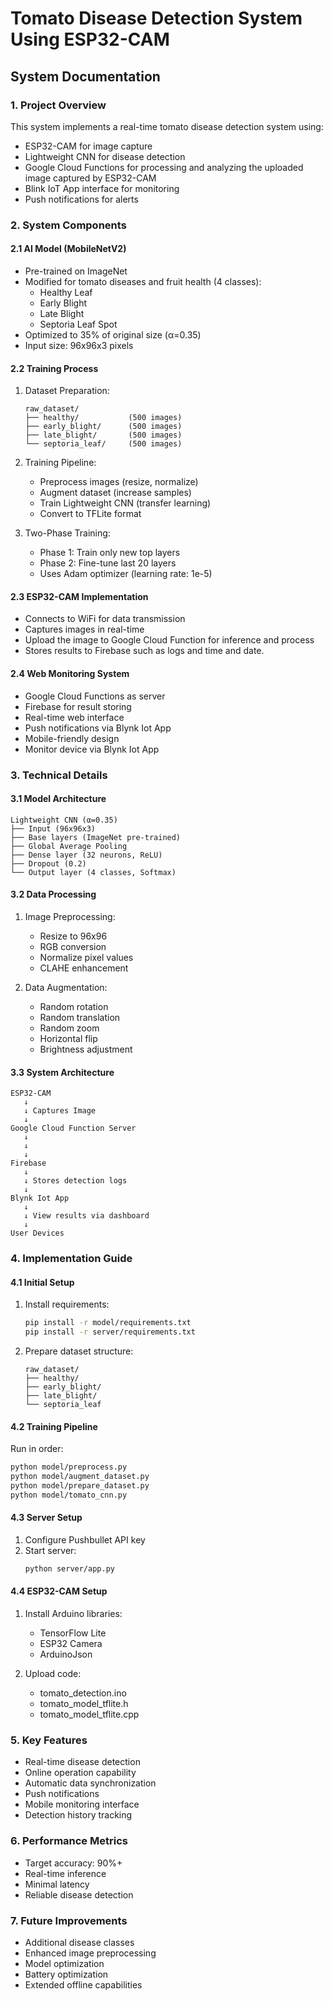 # Tomato Disease Detection System Using ESP32-CAM
## System Documentation

### 1. Project Overview
This system implements a real-time tomato disease detection system using:
- ESP32-CAM for image capture
- Lightweight CNN for disease detection
- Google Cloud Functions for processing and analyzing the uploaded image captured by ESP32-CAM
- Blink IoT App interface for monitoring 
- Push notifications for alerts

### 2. System Components

#### 2.1 AI Model (MobileNetV2)
- Pre-trained on ImageNet
- Modified for tomato diseases and fruit health (4 classes):
  - Healthy Leaf
  - Early Blight
  - Late Blight
  - Septoria Leaf Spot
- Optimized to 35% of original size (α=0.35)
- Input size: 96x96x3 pixels

#### 2.2 Training Process
1. Dataset Preparation:
   ```
   raw_dataset/
   ├── healthy/           (500 images)
   ├── early_blight/      (500 images)
   ├── late_blight/       (500 images)
   └── septoria_leaf/     (500 images)
   ```

2. Training Pipeline:
   - Preprocess images (resize, normalize)
   - Augment dataset (increase samples)
   - Train Lightweight CNN (transfer learning)
   - Convert to TFLite format

3. Two-Phase Training:
   - Phase 1: Train only new top layers
   - Phase 2: Fine-tune last 20 layers
   - Uses Adam optimizer (learning rate: 1e-5)

#### 2.3 ESP32-CAM Implementation
- Connects to WiFi for data transmission
- Captures images in real-time
- Upload the image to Google Cloud Function for inference and process
- Stores results to Firebase such as logs and time and date.

#### 2.4 Web Monitoring System
- Google Cloud Functions as server
- Firebase for result storing
- Real-time web interface
- Push notifications via Blynk Iot App
- Mobile-friendly design
- Monitor device via Blynk Iot App

### 3. Technical Details

#### 3.1 Model Architecture
```
Lightweight CNN (α=0.35)
├── Input (96x96x3)
├── Base layers (ImageNet pre-trained)
├── Global Average Pooling
├── Dense layer (32 neurons, ReLU)
├── Dropout (0.2)
└── Output layer (4 classes, Softmax)
```

#### 3.2 Data Processing
1. Image Preprocessing:
   - Resize to 96x96
   - RGB conversion
   - Normalize pixel values
   - CLAHE enhancement

2. Data Augmentation:
   - Random rotation
   - Random translation
   - Random zoom
   - Horizontal flip
   - Brightness adjustment

#### 3.3 System Architecture
```
ESP32-CAM
   ↓
   ↓ Captures Image
   ↓
Google Cloud Function Server
   ↓
   ↓ 
   ↓
Firebase
   ↓
   ↓ Stores detection logs
   ↓
Blynk Iot App
   ↓
   ↓ View results via dashboard
   ↓
User Devices
```

### 4. Implementation Guide

#### 4.1 Initial Setup
1. Install requirements:
   ```bash
   pip install -r model/requirements.txt
   pip install -r server/requirements.txt
   ```

2. Prepare dataset structure:
   ```
   raw_dataset/
   ├── healthy/
   ├── early_blight/
   ├── late_blight/
   └── septoria_leaf
   ```

#### 4.2 Training Pipeline
Run in order:
```bash
python model/preprocess.py
python model/augment_dataset.py
python model/prepare_dataset.py
python model/tomato_cnn.py
```

#### 4.3 Server Setup
1. Configure Pushbullet API key
2. Start server:
   ```bash
   python server/app.py
   ```

#### 4.4 ESP32-CAM Setup
1. Install Arduino libraries:
   - TensorFlow Lite
   - ESP32 Camera
   - ArduinoJson

2. Upload code:
   - tomato_detection.ino
   - tomato_model_tflite.h
   - tomato_model_tflite.cpp

### 5. Key Features
- Real-time disease detection
- Online operation capability
- Automatic data synchronization
- Push notifications
- Mobile monitoring interface
- Detection history tracking


### 6. Performance Metrics
- Target accuracy: 90%+
- Real-time inference
- Minimal latency
- Reliable disease detection

### 7. Future Improvements
- Additional disease classes
- Enhanced image preprocessing
- Model optimization
- Battery optimization
- Extended offline capabilities

